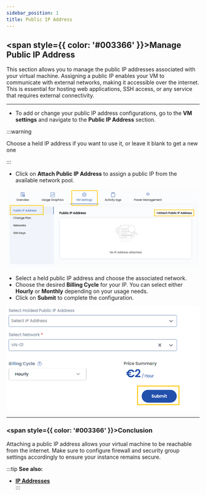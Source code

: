 ```yaml
---
sidebar_position: 1
title: Public IP Address
---
```


## <span style={{ color: '#003366' }}>Manage Public IP Address</span>

This section allows you to manage the public IP addresses associated with your virtual machine. Assigning a public IP enables your VM to communicate with external networks, making it accessible over the internet. This is essential for hosting web applications, SSH access, or any service that requires external connectivity.

----------

- To add or change your public IP address configurations, go to the **VM settings** and navigate to the **Public IP Address** section.

:::warning

Choose a held IP address if you want to use it, or leave it blank to get a new one

:::

- Click on **Attach Public IP Address** to assign a public IP from the available network pool.

![Attach Public IP](../images/vmset_open_neb_1.png)

- Select a held public IP address and choose the associated network.
- Choose the desired **Billing Cycle** for your IP. You can select either **Hourly** or **Monthly** depending on your usage needs.
- Click on **Submit** to complete the configuration.

![Select Billing and Submit](../images/vmset_open_neb_2.png)

----------

### <span style={{ color: '#003366' }}>Conclusion</span>

Attaching a public IP address allows your virtual machine to be reachable from the internet. Make sure to configure firewall and security group settings accordingly to ensure your instance remains secure.

:::tip
**See also:**  
- **[IP Addresses](../../../Networks/Guides%20For%20OpenNebula/IP%20Addresses.md)**  
:::
